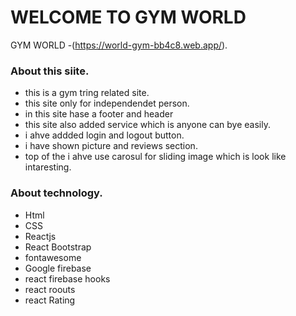 # WELCOME TO GYM WORLD

GYM WORLD -(https://world-gym-bb4c8.web.app/).

### About this siite.

* this is a gym tring related site.
* this site only for independendet person.
* in this site hase a footer and header
* this site also added service which is anyone can bye easily.
* i ahve addded login and logout button. 
* i have shown picture and reviews section.
* top of the i ahve use carosul for sliding image which is look like intaresting.

### About technology.
* Html 
* CSS 
* Reactjs 
* React Bootstrap 
* fontawesome 
* Google firebase 
* react firebase hooks 
* react roouts 
* react Rating
